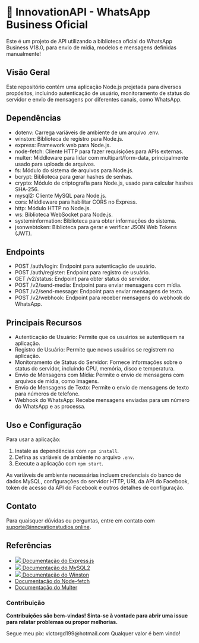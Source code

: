 <h1>🚀 InnovationAPI - WhatsApp Business Oficial</h1>

<p>Este é um projeto de API utilizando a biblioteca oficial do WhatsApp Business V18.0, para envio de mídia, modelos e mensagens definidas manualmente!</p>

<h2>Visão Geral</h2>

<p>Este repositório contém uma aplicação Node.js projetada para diversos propósitos, incluindo autenticação de usuário, monitoramento de status do servidor e envio de mensagens por diferentes canais, como WhatsApp.</p>

<h2>Dependências</h2>

<ul>
  <li>dotenv: Carrega variáveis de ambiente de um arquivo .env.</li>
  <li>winston: Biblioteca de registro para Node.js.</li>
  <li>express: Framework web para Node.js.</li>
  <li>node-fetch: Cliente HTTP para fazer requisições para APIs externas.</li>
  <li>multer: Middleware para lidar com multipart/form-data, principalmente usado para uploads de arquivos.</li>
  <li>fs: Módulo do sistema de arquivos para Node.js.</li>
  <li>bcrypt: Biblioteca para gerar hashes de senhas.</li>
  <li>crypto: Módulo de criptografia para Node.js, usado para calcular hashes SHA-256.</li>
  <li>mysql2: Cliente MySQL para Node.js.</li>
  <li>cors: Middleware para habilitar CORS no Express.</li>
  <li>http: Módulo HTTP no Node.js.</li>
  <li>ws: Biblioteca WebSocket para Node.js.</li>
  <li>systeminformation: Biblioteca para obter informações do sistema.</li>
  <li>jsonwebtoken: Biblioteca para gerar e verificar JSON Web Tokens (JWT).</li>
</ul>

<h2>Endpoints</h2>

<ul>
  <li>POST /auth/login: Endpoint para autenticação de usuário.</li>
  <li>POST /auth/register: Endpoint para registro de usuário.</li>
  <li>GET /v2/status: Endpoint para obter status do servidor.</li>
  <li>POST /v2/send-media: Endpoint para enviar mensagens com mídia.</li>
  <li>POST /v2/send-message: Endpoint para enviar mensagens de texto.</li>
  <li>POST /v2/webhook: Endpoint para receber mensagens do webhook do WhatsApp.</li>
</ul>

<h2>Principais Recursos</h2>

<ul>
  <li>Autenticação de Usuário: Permite que os usuários se autentiquem na aplicação.</li>
  <li>Registro de Usuário: Permite que novos usuários se registrem na aplicação.</li>
  <li>Monitoramento de Status do Servidor: Fornece informações sobre o status do servidor, incluindo CPU, memória, disco e temperatura.</li>
  <li>Envio de Mensagens com Mídia: Permite o envio de mensagens com arquivos de mídia, como imagens.</li>
  <li>Envio de Mensagens de Texto: Permite o envio de mensagens de texto para números de telefone.</li>
  <li>Webhook do WhatsApp: Recebe mensagens enviadas para um número do WhatsApp e as processa.</li>
</ul>

<h2>Uso e Configuração</h2>

<p>Para usar a aplicação:</p>

<ol>
  <li>Instale as dependências com <code>npm install</code>.</li>
  <li>Defina as variáveis de ambiente no arquivo <code>.env</code>.</li>
  <li>Execute a aplicação com <code>npm start</code>.</li>
</ol>

<p>As variáveis de ambiente necessárias incluem credenciais do banco de dados MySQL, configurações do servidor HTTP, URL da API do Facebook, token de acesso da API do Facebook e outros detalhes de configuração.</p>

<h2>Contato</h2>

<p>Para quaisquer dúvidas ou perguntas, entre em contato com <a href="mailto:project@example.com">suporte@innovationstudios.online</a>.</p>

<h2>Referências</h2>

<ul>
  <li><a href="https://expressjs.com/"><img src="https://img.icons8.com/color/24/000000/express.png"/> Documentação do Express.js</a></li>
  <li><a href="https://www.npmjs.com/package/mysql2"><img src="https://img.icons8.com/color/24/000000/mysql.png"/> Documentação do MySQL2</a></li>
  <li><a href="https://github.com/winstonjs/winston"><img src="https://img.icons8.com/color/24/000000/record.png"/> Documentação do Winston</a></li>
  <li><a href="https://www.npmjs.com/package/node-fetch">Documentação do Node-fetch</a></li>
  <li><a href="https://www.npmjs.com/package/multer">Documentação do Multer</a></li>
</ul>

<h3>Contribuição</h3>

<p><strong>Contribuições são bem-vindas! Sinta-se à vontade para abrir uma issue para relatar problemas ou propor melhorias.</strong></p>

<p>Segue meu pix: victorgd199@hotmail.com Qualquer valor é bem vindo!</p>
